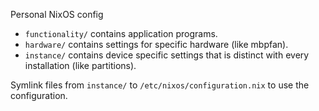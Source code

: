 Personal NixOS config

- `functionality/` contains application programs.
- `hardware/` contains settings for specific hardware (like mbpfan).
- `instance/` contains device specific settings that is distinct with every installation (like partitions).

Symlink files from `instance/` to `/etc/nixos/configuration.nix` to use the configuration.

